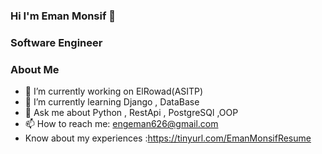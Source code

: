 ### Hi I'm Eman Monsif 👋
### Software Engineer

### About Me

- 🔭 I’m currently working on ElRowad(ASITP)
- 🌱 I’m currently learning Django , DataBase
- 💬 Ask me about Python , RestApi , PostgreSQl ,OOP
- 📫 How to reach me: engeman626@gmail.com
- Know about my experiences :https://tinyurl.com/EmanMonsifResume
